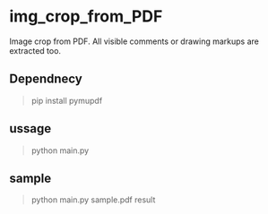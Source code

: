 # img_crop_from_PDF
Image crop from PDF. All visible comments or drawing markups are extracted too.


## Dependnecy
> pip install pymupdf


## ussage
> python main.py <pdf file to extract> <output directory>

## sample
> python main.py sample.pdf result
